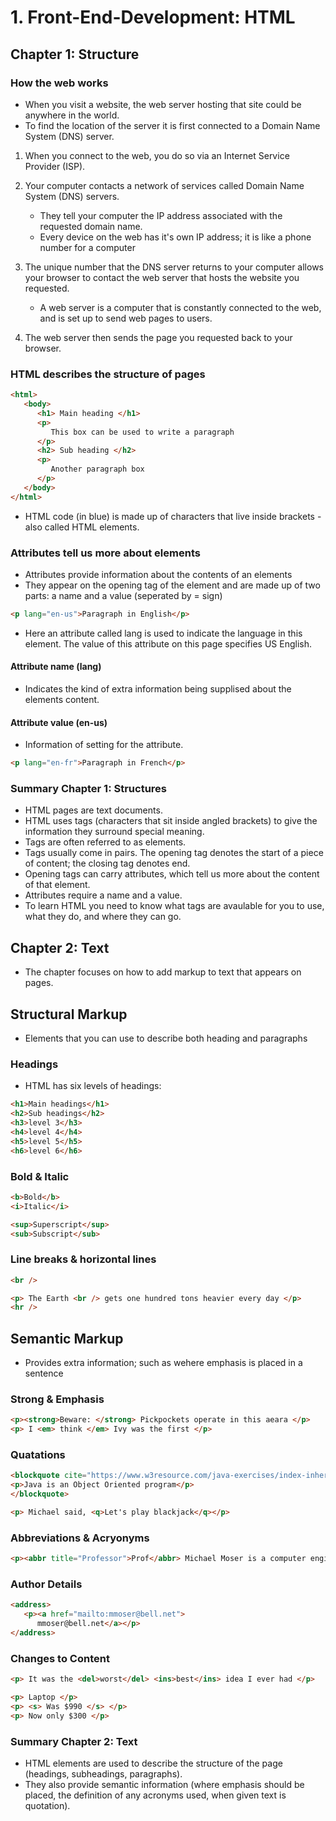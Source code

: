 # 1. Front-End-Development: HTML

## Chapter 1: Structure
### How the web works
- When you visit a website, the web server hosting that site could be anywhere in the world.
- To find the location of the server it is first connected to a Domain Name System (DNS) server.

1. When you connect to the web, you do so via an Internet Service Provider (ISP).
   
2. Your computer contacts a network of services called Domain Name System (DNS) servers.
   - They tell your computer the IP address associated with the requested domain name.
   - Every device on the web has it's own IP address; it is like a phone number for a computer
     
3. The unique number that the DNS server returns to your computer allows your browser to contact the web server that hosts the website you requested.
   - A web server is a computer that is constantly connected to the web, and is set up to send web pages to users.
     
4. The web server then sends the page you requested back to your browser.

### HTML describes the structure of pages
```html
<html>
   <body>
      <h1> Main heading </h1>
      <p>
         This box can be used to write a paragraph
      </p>
      <h2> Sub heading </h2>
      <p>
         Another paragraph box
      </p>
   </body>
</html>
```

- HTML code (in blue) is made up of characters that live inside brackets - also called HTML elements.

### Attributes tell us more about elements
- Attributes provide information about the contents of an elements
- They appear on the opening tag of the element and are made up of two parts: a name and a value (seperated by = sign)

```html
<p lang="en-us">Paragraph in English</p>
```
- Here an attribute called lang is used to indicate the language in this element. The value of this attribute on this page specifies US English.
  
#### Attribute name (lang)
- Indicates the kind of extra information being supplised about the elements content.

#### Attribute value (en-us)
- Information of setting for the attribute.

```html
<p lang="en-fr">Paragraph in French</p>
```
### Summary Chapter 1: Structures

- HTML pages are text documents.
- HTML uses tags (characters that sit inside angled brackets) to give the information they surround special meaning.
- Tags are often referred to as elements.
- Tags usually come in pairs. The opening tag denotes the start of a piece of content; the closing tag denotes end.
- Opening tags can carry attributes, which tell us more about the content of that element.
- Attributes require a name and a value.
- To learn HTML you need to know what tags are avaulable for you to use, what they do, and where they can go.

## Chapter 2: Text
- The chapter focuses on how to add markup to text that appears on pages.

## Structural Markup
- Elements that you can use to describe both heading and paragraphs

### Headings
- HTML has six levels of headings:
``` html
<h1>Main headings</h1>
<h2>Sub headings</h2>
<h3>level 3</h3>
<h4>level 4</h4>
<h5>level 5</h5>
<h6>level 6</h6>
```

### Bold & Italic
```html
<b>Bold</b>
<i>Italic</i>

<sup>Superscript</sup>
<sub>Subscript</sub>
```


### Line breaks & horizontal lines
```html
<br />

<p> The Earth <br /> gets one hundred tons heavier every day </p>
<hr />
```

## Semantic Markup
- Provides extra information; such as wehere emphasis is placed in a sentence

### Strong & Emphasis
```html
<p><strong>Beware: </strong> Pickpockets operate in this aeara </p>
<p> I <em> think </em> Ivy was the first </p>
```

### Quatations 
```html
<blockquote cite="https://www.w3resource.com/java-exercises/index-inheritance.php#editorr">
<p>Java is an Object Oriented program</p>
</blockquote>

<p> Michael said, <q>Let's play blackjack</q></p>
```

### Abbreviations & Acryonyms
```html
<p><abbr title="Professor">Prof</abbr> Michael Moser is a computer engineer.</p>

```

### Author Details
```html
<address>
   <p><a href="mailto:mmoser@bell.net">
      mmoser@bell.net</a></p>
</address>
```

### Changes to Content
``` html
<p> It was the <del>worst</del> <ins>best</ins> idea I ever had </p>

<p> Laptop </p>
<p> <s> Was $990 </s> </p>
<p> Now only $300 </p>

```

### Summary Chapter 2: Text 
- HTML elements are used to describe the structure of the page (headings, subheadings, paragraphs).
- They also provide semantic information (where emphasis should be placed, the definition of any acronyms used, when given text is quotation).

















